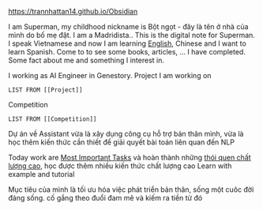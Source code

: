 https://trannhattan14.github.io/Obsidian

I am Superman, my childhood nickname is Bột ngọt - đây là tên ở nhà của mình do bố mẹ đặt. I am a Madridista.. This is the digital note for Superman. I speak Vietnamese and now I am learning [English](English.md), Chinese and I want to learn Spanish. Come to to see some books, articles, ... I have completed. Some fact about me and something I interest in.

I working as AI Engineer in Genestory. Project I am working on
```dataview
LIST FROM [[Project]] 
```
Competition
```dataview
LIST FROM [[Competition]] 
```

Dự án về Assistant vừa là xây dụng công cụ hỗ trợ bản thân mình, vừa là học thêm kiến thức cần thiết để giải quyết bài toán liên quan đến NLP

Today work are [Most Important Tasks](Tasks.md) và hoàn thành những [thói quen chất lượng cao](), học được thêm nhiều kiến thức chất lượng cao
Learn with example and tutorial

Mục tiêu của mình là tối ưu hóa việc phát triển bản thân, sống một cuôc đời đáng sống. cố gắng theo đuổi đam mê và kiếm ra tiền từ đó